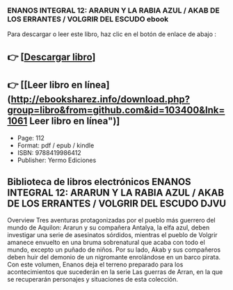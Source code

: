 ### ENANOS INTEGRAL 12: ARARUN Y LA RABIA AZUL / AKAB DE LOS ERRANTES / VOLGRIR DEL ESCUDO  ebook

Para descargar o leer este libro, haz clic en el botón de enlace de abajo :

## 👉  [**[Descargar libro](http://ebooksharez.info/download.php?group=libro&from=github.com&id=103400&lnk=1061 "Descargar libro")**]

## 👉  [**[Leer libro en línea](http://ebooksharez.info/download.php?group=libro&from=github.com&id=103400&lnk=1061 Leer libro en línea")**]




* Page: 112
* Format: pdf / epub / kindle
* ISBN: 9788419986412
* Publisher: Yermo Ediciones

## Biblioteca de libros electrónicos ENANOS INTEGRAL 12: ARARUN Y LA RABIA AZUL / AKAB DE LOS ERRANTES / VOLGRIR DEL ESCUDO DJVU

Overview
Tres aventuras protagonizadas por el pueblo más guerrero del mundo de Aquilon: Ararun y su compañera Antalya, la elfa azul, deben investigar una serie de asesinatos sórdidos, mientras el pueblo de Volgrir amanece envuelto en una bruma sobrenatural que acaba con todo el mundo, excepto un puñado de niños. Por su lado, Akab y sus compañeros deben huir del demonio de un nigromante enrolándose en un barco pirata. Con este volumen, Enanos deja el terreno preparado para los acontecimientos que sucederán en la serie Las guerras de Arran, en la que se recuperarán personajes y situaciones de esta colección.



